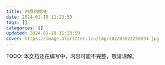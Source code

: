 ```yaml
---
title: 内置的模块
date: 2024-01-18 11:23:59
tags: []
categories: []
updated: 2024-01-18 11:23:59
cover: https://image.alsritter.icu/img/202203022250694.jpg
---
```



TODO: 本文档还在编写中，内容可能不完整，敬请谅解。























